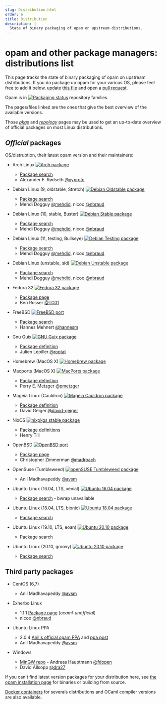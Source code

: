 ```yaml
---
slug: Distribution.html
order: 6
title: Distribution
description: |
  State of binary packaging of opam on upstream distributions.
---
```


# opam and other package managers: distributions list

This page tracks the state of binary packaging of opam on upstream
distributions. If you do package up opam for your various OS, please feel free
to add it below, update [this file](https://github.com/ocaml/opam/tree/master/doc/pages/Distribution.md)
and open a [pull request](https://github.com/ocaml/opam/compare).

Opam is in [![Packaging status](https://repology.org/badge/tiny-repos/opam.svg?header=)](https://repology.org/project/opam/versions) repository families.

The pages/files linked are the ones that give the best overview of the available
versions.

Those [_pkgs_](http://pkgs.org/search/opam) and
[_repology_]() pages may be used to
get an up-to-date overview of official packages on most Linux distributions.

## _Official_ packages

OS/distrubtion, their latest opam version and their maintainers:

* Arch Linux
 [![Arch package](https://repology.org/badge/version-for-repo/arch/opam.svg?header=)](https://www.archlinux.org/packages/?q=opam)
  * [Package search](https://www.archlinux.org/packages/community/x86_64/opam/)
  * Alexander F. Rødseth [@xyproto](https://github.com/xyproto)

* Debian Linux (9, oldstable, Stretch)
 [![Debian Oldstable package](https://repology.org/badge/version-for-repo/debian_oldstable/opam.svg?header=)](https://packages.debian.org/oldstable/source/opam)
  * [Package search](https://packages.debian.org/search?keywords=opam&searchon=names&suite=all&section=all)
  * Mehdi Dogguy [@mehdid](https://github.com/mehdid), nicoo [@nbraud](https://www.github.com/nbraud)

* Debian Linux (10, stable, Buster)
 [![Debian Stable package](https://repology.org/badge/version-for-repo/debian_stable/opam.svg?header=)](https://packages.debian.org/stable/source/opam)
  * [Package search](https://packages.debian.org/search?keywords=opam&searchon=names&suite=all&section=all)
  * Mehdi Dogguy [@mehdid](https://github.com/mehdid), nicoo [@nbraud](https://www.github.com/nbraud)

* Debian Linux (11, testing, Bullseye)
 [![Debian Testing package](https://repology.org/badge/version-for-repo/debian_testing/opam.svg?header=)](https://packages.debian.org/testing/source/opam)
  * [Package search](https://packages.debian.org/search?keywords=opam&searchon=names&suite=all&section=all)
  * Mehdi Dogguy [@mehdid](https://github.com/mehdid), nicoo [@nbraud](https://www.github.com/nbraud)

* Debian Linux (unstable, sid)
 [![Debian Unstable package](https://repology.org/badge/version-for-repo/debian_unstable/opam.svg?header=)](https://packages.debian.org/unstable/source/opam)
  * [Package search](https://packages.debian.org/search?keywords=opam&searchon=names&suite=all&section=all)
  * Mehdi Dogguy [@mehdid](https://github.com/mehdid), nicoo [@nbraud](https://www.github.com/nbraud)

* Fedora 32
 [![Fedora 32 package](https://repology.org/badge/version-for-repo/fedora_32/opam.svg?header=)](https://src.fedoraproject.org/rpms/opam)
  * [Package page](https://apps.fedoraproject.org/packages/opam)
  * Ben Rosser [@TC01](https://www.github.com/TC01)

* FreeBSD
 [![FreeBSD port](https://repology.org/badge/version-for-repo/freebsd/opam.svg?header=)](https://www.freshports.org/devel/ocaml-opam)
  * [Package search](http://www.freebsd.org/cgi/ports.cgi?query=opam&stype=all)
  * Hannes Mehnert [@hannesm](https://www.github.com/hannesm)

* Gnu Guix
 [![GNU Guix package](https://repology.org/badge/version-for-repo/gnuguix/opam.svg?header=)](https://guix.gnu.org/packages/opam-2.0.6/)
  * [Package definition](https://git.savannah.gnu.org/cgit/guix.git/tree/gnu/packages/ocaml.scm#n428)
  * Julien Lepiller [@roptat](https://github.com/roptat)

* Homebrew (MacOS X)
 [![Homebrew package](https://repology.org/badge/version-for-repo/homebrew/opam.svg?header=)](https://formulae.brew.sh/formula/opam)

* Macports (MacOS X)
 [![MacPorts package](https://repology.org/badge/version-for-repo/macports/opam.svg?header=)](https://ports.macports.org/port/opam/summary)
  * [Package definition](https://github.com/macports/macports-ports/blob/master/sysutils/opam/Portfile)
  * Perry E. Metzger [@pmetzger](https://www.github.com/pmetzger)

* Mageia Linux (Cauldron)
 [![Mageia Cauldron package](https://repology.org/badge/version-for-repo/mageia_cauldron/opam.svg?header=)](https://madb.mageia.org/package/show/source/1/application/0/release/cauldron/name/opam)
  * [Package definition](http://svnweb.mageia.org/packages/cauldron/opam/current/SPECS/opam.spec?view=markup)
  * David Geiger [@david-geiger](https://www.github.com/david-geiger)

* NixOS
 [![nixpkgs stable package](https://repology.org/badge/version-for-repo/nix_stable/opam.svg?header=)](https://github.com/NixOS/nixpkgs/blob/release-20.03/pkgs/development/tools/ocaml/opam/default.nix#L114)
  * [Package definitions](https://github.com/NixOS/nixpkgs/tree/master/pkgs/development/tools/ocaml/opam)
  * Henry Till

* OpenBSD
 [![OpenBSD port](https://repology.org/badge/version-for-repo/openbsd/opam.svg?header=)](http://openports.se/sysutils/opam)
  * [Package page](http://ports.su/sysutils/opam,-main)
  * Christopher Zimmerman [@madroach](https://github.com/madroach)

* OpenSuse (Tumbleweed)
 [![openSUSE Tumbleweed package](https://repology.org/badge/version-for-repo/opensuse_tumbleweed/opam.svg?header=)](https://build.opensuse.org/package/show/openSUSE:Factory/opam)
  * Anil Madhavapeddy [@avsm](https://www.github.com/avsm)

* Ubuntu Linux (16.04, LTS, xenial)
 [![Ubuntu 16.04 package](https://repology.org/badge/version-for-repo/ubuntu_16_04/opam.svg?header=)](https://packages.ubuntu.com/source/xenial/opam)
  * [Package search](http://packages.ubuntu.com/search?keywords=opam&searchon=names&suite=all&section=all) - bwrap unavailable

* Ubuntu Linux (18.04, LTS, bionic)
 [![Ubuntu 18.04 package](https://repology.org/badge/version-for-repo/ubuntu_18_04/opam.svg?header=)](https://packages.ubuntu.com/source/bionic/opam)
  * [Package search](http://packages.ubuntu.com/search?keywords=opam&searchon=names&suite=all&section=all)

* Ubuntu Linux (19.10, LTS, eoan)
 [![Ubuntu 20.10 package](https://repology.org/badge/version-for-repo/ubuntu_20_10/opam.svg?header=)](https://packages.ubuntu.com/source/eoan/opam)
  * [Package search](http://packages.ubuntu.com/search?keywords=opam&searchon=names&suite=all&section=all)

* Ubuntu Linux (20.10, groovy)
 [![Ubuntu 20.10 package](https://repology.org/badge/version-for-repo/ubuntu_20_10/opam.svg?header=)](https://packages.ubuntu.com/source/groovy/opam)
  * [Package search](http://packages.ubuntu.com/search?keywords=opam&searchon=names&suite=all&section=all)

## Third party packages


* CentOS (6,7)
  * Anil Madhavapeddy [@avsm](https://www.github.com/avsm)

* Exherbo Linux
  * 1.1.1 [Package page](http://git.exherbo.org/summer/packages/dev-ocaml/opam/index.html) (_ocaml-unofficial_)
  * nicoo [@nbraud](https://www.github.com/nbraud)

* Ubuntu Linux PPA
  * 2.0.4 [Anil's official opam PPA](https://launchpad.net/~avsm) and [ppa post](https://discuss.ocaml.org/t/opam-2-0-experimental-ppas/2446)
  * Anil Madhavapeddy [@avsm](https://www.github.com/avsm)

* Windows
  * [MinGW repo](https://github.com/fdopen/opam-repository-mingw) - Andreas Hauptmann [@fdopen](https://www.github.com/fdopen)
  * David Allsopp [@dra27](https://www.github.com/dra27)

If you can't find latest version packages for your distribution here, see [the
opam installation page](Install.html) for binaries or building from source.

[Docker containers](http://hub.docker.com/r/ocaml/opam) for severals
distributions and OCaml compiler versions are also available.
